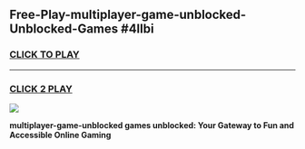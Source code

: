 
## Free-Play-multiplayer-game-unblocked-Unblocked-Games #4llbi
<h3>
<a href="https://news.freeplayer.one?title=multiplayer-game-unblocked&ref=8M">CLICK TO PLAY</a></h3>
<hr>

<h3>
<a href="https://news.freeplayer.one?title=multiplayer-game-unblocked&ref=8M">CLICK 2 PLAY</a>
  
</h3>

<a href="https://news.freeplayer.one?title=multiplayer-game-unblocked&ref=8M"><img src="https://clearcache.store/games.png"></a>


**multiplayer-game-unblocked games unblocked: Your Gateway to Fun and Accessible Online Gaming**
